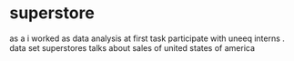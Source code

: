 # superstore
as a i worked  as data analysis at first task participate with uneeq interns . data set superstores talks about sales of united states of america
